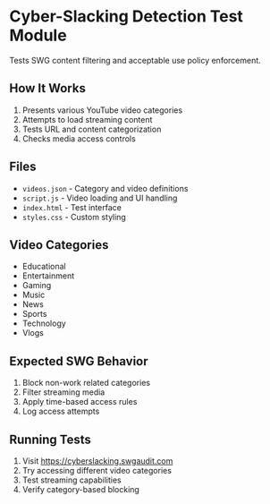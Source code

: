 # Cyber-Slacking Detection Test Module

Tests SWG content filtering and acceptable use policy enforcement.

## How It Works

1. Presents various YouTube video categories
2. Attempts to load streaming content
3. Tests URL and content categorization
4. Checks media access controls

## Files

- `videos.json` - Category and video definitions
- `script.js` - Video loading and UI handling
- `index.html` - Test interface
- `styles.css` - Custom styling

## Video Categories

- Educational
- Entertainment
- Gaming
- Music
- News
- Sports
- Technology
- Vlogs

## Expected SWG Behavior

1. Block non-work related categories
2. Filter streaming media
3. Apply time-based access rules
4. Log access attempts

## Running Tests

1. Visit https://cyberslacking.swgaudit.com
2. Try accessing different video categories
3. Test streaming capabilities
4. Verify category-based blocking
